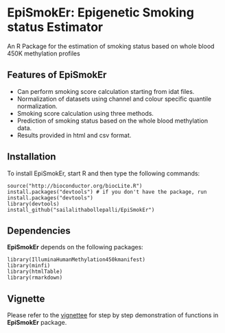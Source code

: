 # EpiSmokEr: Epigenetic Smoking status Estimator
An R Package for the estimation of smoking status based on whole blood 450K methylation profiles
## Features of **EpiSmokEr**
- Can perform smoking score calculation starting from idat files.
- Normalization of datasets using channel and colour specific quantile normalization.
- Smoking score calculation using three methods.
- Prediction of smoking status based on the whole blood methylation data.
- Results provided in html and csv format.
## Installation
To install EpiSmokEr, start R and then type the following commands:
```{r eval=FALSE}
source("http://bioconductor.org/biocLite.R")
install.packages("devtools") # if you don't have the package, run install.packages("devtools")
library(devtools)
install_github("sailalithabollepalli/EpiSmokEr")
```
## Dependencies
**EpiSmokEr** depends on the following packages:
```{r eval=FALSE}
library(IlluminaHumanMethylation450kmanifest)
library(minfi)
library(htmlTable)
library(rmarkdown)
```
## Vignette
Please refer to the [vignettee](http://htmlpreview.github.io/?https://github.com/sailalithabollepalli/EpiSmokEr/blob/master/vignettes/epismoker.html) for step by step demonstration of functions in **EpiSmokEr** package. 




